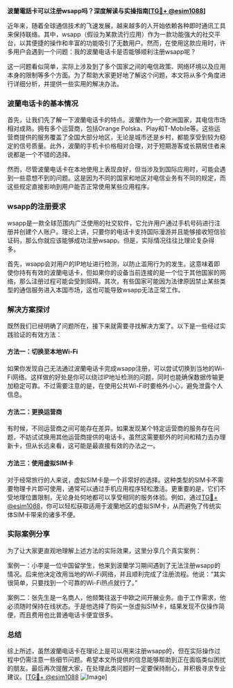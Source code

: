 **波蘭電話卡可以注册wsapp吗？深度解读与实操指南[[TG💪+ @esim1088](https://t.me/s/esim1088)]**

近年来，随着全球通信技术的飞速发展，越来越多的人开始依赖各种即时通讯工具来保持联络。其中，wsapp（假设为某款流行应用）作为一款功能强大的社交平台，以其便捷的操作和丰富的功能吸引了无数用户。然而，在使用这款应用时，许多用户会遇到一个问题：我的波蘭电话卡是否能够顺利注册wsapp呢？

这一问题看似简单，实际上涉及到了多个国家之间的电信政策、网络环境以及应用本身的限制等多个方面。为了帮助大家更好地了解这个问题，本文将从多个角度进行详细分析，并提供一些实用的解决办法。

### 波蘭电话卡的基本情况

首先，让我们先了解一下波蘭电话卡的特点。波蘭作为一个欧洲国家，其电信市场相对成熟，拥有多个运营商，包括Orange Polska、Play和T-Mobile等。这些运营商提供的服务覆盖了全国大部分地区，无论是城市还是乡村，都能享受到较为稳定的信号质量。此外，波蘭的手机卡价格相对合理，对于短期游客或长期居住者来说都是一个不错的选择。

然而，尽管波蘭电话卡在本地使用上表现良好，但当涉及到国际应用时，可能会遇到一些意想不到的问题。这是因为不同的国家和地区对电信业务有不同的规定，而这些规定直接影响到用户能否正常使用某些应用程序。

### wsapp的注册要求

wsapp是一款全球范围内广泛使用的社交软件，它允许用户通过手机号码进行注册并创建个人账户。理论上讲，只要你的电话卡支持国际漫游并且能够接收短信验证码，那么你就应该能够成功注册wsapp。但是，实际情况往往比理论复杂得多。

首先，wsapp会对用户的IP地址进行检测，以防止滥用行为的发生。这意味着即使你持有有效的波蘭电话卡，但如果你的设备当前连接的是一个位于其他国家的网络，那么注册过程可能会受到阻碍。其次，有些国家可能因为法律原因禁止某些类型的通信服务进入本国市场，这也可能导致wsapp无法正常工作。

### 解决方案探讨

既然我们已经明确了问题所在，接下来就需要寻找解决方案了。以下是一些经过实践验证的有效方法：

#### 方法一：切换至本地Wi-Fi
如果你发现自己无法通过波蘭电话卡完成wsapp注册，可以尝试切换到当地的Wi-Fi网络。这样做的好处是你可以绕过IP地址检测的问题，同时也能确保数据传输更加稳定可靠。不过需要注意的是，在使用公共Wi-Fi时要格外小心，避免泄露个人信息。

#### 方法二：更换运营商
有时候，不同运营商之间可能存在差异。如果发现某个特定运营商的服务存在问题，不妨试试换用其他运营商提供的电话卡。虽然这需要额外的时间和精力去办理新卡，但从长远来看，这可能是最直接有效的办法之一。

#### 方法三：使用虚拟SIM卡
对于经常旅行的人来说，虚拟SIM卡是一个非常好的选择。这种类型的SIM卡不需要物理卡片即可使用，通常可以通过手机应用程序轻松激活。更重要的是，它们不受地理位置限制，无论身处何地都可以享受相同的服务体验。例如，通过[TG💪+ @esim1088](https://t.me/s/esim1088)，你可以轻松获取适用于波蘭地区的虚拟SIM卡，从而避免了传统实体SIM卡带来的诸多不便。

### 实际案例分享

为了让大家更直观地理解上述方法的实际效果，这里分享几个真实案例：

案例一：小李是一位中国留学生，他来到波蘭学习期间遇到了无法注册wsapp的情况。后来他决定改用当地的Wi-Fi网络，并且顺利完成了注册流程。他说：“其实很简单，只要找到一个可靠的Wi-Fi热点就行了。”

案例二：张先生是一名商人，他频繁往返于中欧之间开展业务。由于工作需求，他必须随时保持在线状态。于是他选择了购买一张虚拟SIM卡，结果发现不仅操作简便，而且费用也比普通电话卡便宜很多。

### 总结

综上所述，虽然波蘭电话卡在理论上是可以用来注册wsapp的，但在实际操作过程中仍需注意一些细节问题。希望本文所提供的信息能够帮助到正在面临类似困扰的朋友。最后再次提醒大家，在处理此类问题时一定要保持耐心，并积极寻求专业建议。[[TG💪+ @esim1088](https://t.me/s/esim1088) ![Image](https://i.postimg.cc/4NQfJmqS/Snipaste-2025-05-13-00-14-12.png)]